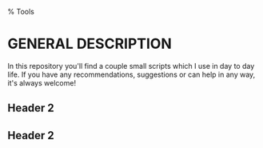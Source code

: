 % Tools

# GENERAL DESCRIPTION

In this repository you'll find a couple small scripts which I use in day to day life. If you have any recommendations, suggestions or can help in any way, it's always welcome!

## Header 2

## Header 2
